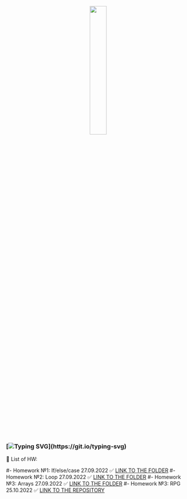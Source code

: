 <div align="center">
<img src="https://www.softserveinc.com/cdn/img/press/regional/news/SS-logo.PNG" align="center" style="width: 30%" />
</div>  
  
### [![Typing SVG](https://readme-typing-svg.herokuapp.com?color=%2336BCF7&lines=SoftServe+HomeWorks:)](https://git.io/typing-svg)
  

🔭 List of HW:  
  

#- Homework №1: If/else/case 27.09.2022 ✅  [LINK TO THE FOLDER](https://github.com/Maslyna/Java-Homework/blob/master/src/Homework1)
#- Homework №2: Loop 27.09.2022 ✅  [LINK TO THE FOLDER](https://github.com/Maslyna/Java-Homework/blob/master/src/Homework2)
#- Homework №3: Arrays 27.09.2022 ✅  [LINK TO THE FOLDER](https://github.com/Maslyna/Java-Homework/blob/master/src/Homework3)
#- Homework №3: RPG 25.10.2022 ✅  [LINK TO THE REPOSITORY](https://github.com/Maslyna/SoftserveLittleRPG)
